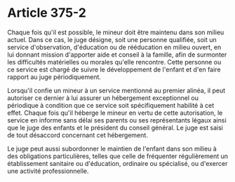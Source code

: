 # Article 375-2

Chaque fois qu'il est possible, le mineur doit être maintenu dans son milieu actuel. Dans ce cas, le juge désigne, soit une personne qualifiée, soit un service d'observation, d'éducation ou de rééducation en milieu ouvert, en lui donnant mission d'apporter aide et conseil à la famille, afin de surmonter les difficultés matérielles ou morales qu'elle rencontre. Cette personne ou ce service est chargé de suivre le développement de l'enfant et d'en faire rapport au juge périodiquement.

Lorsqu'il confie un mineur à un service mentionné au premier alinéa, il peut autoriser ce dernier à lui assurer un hébergement exceptionnel ou périodique à condition que ce service soit spécifiquement habilité à cet effet. Chaque fois qu'il héberge le mineur en vertu de cette autorisation, le service en informe sans délai ses parents ou ses représentants légaux ainsi que le juge des enfants et le président du conseil général. Le juge est saisi de tout désaccord concernant cet hébergement.

Le juge peut aussi subordonner le maintien de l'enfant dans son milieu à des obligations particulières, telles que celle de fréquenter régulièrement un établissement sanitaire ou d'éducation, ordinaire ou spécialisé, ou d'exercer une activité professionnelle.

